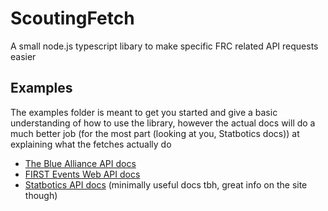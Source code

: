 # ScoutingFetch
A small node.js typescript libary to make specific FRC related API requests easier

## Examples
The examples folder is meant to get you started and give a basic understanding of how to use the library, however the actual docs will do a much better job (for the most part (looking at you, Statbotics docs)) at explaining what the fetches actually do
- [The Blue Alliance API docs](https://thebluealliance.com/apidocs)
- [FIRST Events Web API docs](https://frc-api-docs.firstinspires.org/)
- [Statbotics API docs](https://www.statbotics.io/api/rest) (minimally useful docs tbh, great info on the site though)